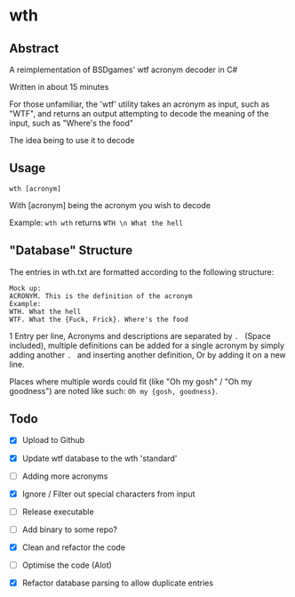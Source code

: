 # wth

## Abstract

A reimplementation of BSDgames' wtf acronym decoder in C#

Written in about 15 minutes

For those unfamiliar, the 'wtf' utility takes an acronym as input, such as "WTF", and returns an output attempting to decode the meaning of the input, such as "Where's the food"

The idea being to use it to decode 

## Usage

`wth [acronym]`

With [acronym] being the acronym you wish to decode

Example: `wth wth` returns `WTH \n What the hell`

## "Database" Structure

The entries in wth.txt are formatted according to the following structure:

```
Mock up:
ACRONYM. This is the definition of the acronym
Example:
WTH. What the hell
WTF. What the {Fuck, Frick}. Where's the food
```

1 Entry per line, Acronyms and descriptions are separated by `. ` (Space included), multiple definitions can be added for a single acronym by simply adding another `. ` and inserting another definition, Or by adding it on a new line.

Places where multiple words could fit (like "Oh my gosh" / "Oh my goodness") are noted like such: `Oh my {gosh, goodness}`.

## Todo

- [x] Upload to Github

- [x] Update wtf database to the wth 'standard'

- [ ] Adding more acronyms

- [x] Ignore / Filter out special characters from input

- [ ] Release executable

- [ ] Add binary to some repo?

- [x] Clean and refactor the code

- [ ] Optimise the code (Alot)

- [x] Refactor database parsing to allow duplicate entries
